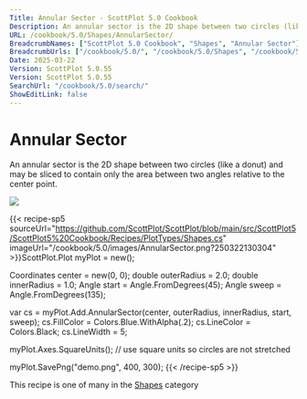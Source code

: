 ```yaml
---
Title: Annular Sector - ScottPlot 5.0 Cookbook
Description: An annular sector is the 2D shape between two circles (like a donut) and may be sliced to contain only the area between two angles relative to the center point.
URL: /cookbook/5.0/Shapes/AnnularSector/
BreadcrumbNames: ["ScottPlot 5.0 Cookbook", "Shapes", "Annular Sector"]
BreadcrumbUrls: ["/cookbook/5.0/", "/cookbook/5.0/Shapes", "/cookbook/5.0/Shapes/AnnularSector"]
Date: 2025-03-22
Version: ScottPlot 5.0.55
Version: ScottPlot 5.0.55
SearchUrl: "/cookbook/5.0/search/"
ShowEditLink: false
---
```



<div class='d-flex align-items-center mt-5'>
<h1 class='me-2 text-dark my-0 border-0'>Annular Sector</h1>
</div>

An annular sector is the 2D shape between two circles (like a donut) and may be sliced to contain only the area between two angles relative to the center point.

[![](/cookbook/5.0/images/AnnularSector.png?250322130304)](/cookbook/5.0/images/AnnularSector.png?250322130304)

{{< recipe-sp5 sourceUrl="https://github.com/ScottPlot/ScottPlot/blob/main/src/ScottPlot5/ScottPlot5%20Cookbook/Recipes/PlotTypes/Shapes.cs" imageUrl="/cookbook/5.0/images/AnnularSector.png?250322130304" >}}ScottPlot.Plot myPlot = new();

Coordinates center = new(0, 0);
double outerRadius = 2.0;
double innerRadius = 1.0;
Angle start = Angle.FromDegrees(45);
Angle sweep = Angle.FromDegrees(135);

var cs = myPlot.Add.AnnularSector(center, outerRadius, innerRadius, start, sweep);
cs.FillColor = Colors.Blue.WithAlpha(.2);
cs.LineColor = Colors.Black;
cs.LineWidth = 5;

myPlot.Axes.SquareUnits(); // use square units so circles are not stretched

myPlot.SavePng("demo.png", 400, 300);
{{< /recipe-sp5 >}}

<div class='my-5 text-center'>This recipe is one of many in the <a href='/cookbook/5.0/Shapes'>Shapes</a> category</div>


